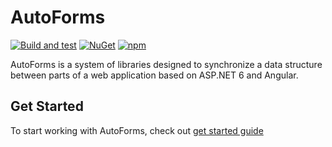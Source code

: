 # AutoForms

[![Build and test](https://github.com/Chacaroon/FormBuilder/actions/workflows/dotnet.yml/badge.svg)](https://github.com/Chacaroon/FormBuilder/actions/workflows/dotnet.yml) [![NuGet](https://img.shields.io/nuget/v/AutoForms.svg)](https://www.nuget.org/packages/AutoForms/) [![npm](https://img.shields.io/npm/v/@auto-forms/client)](https://www.npmjs.com/package/@auto-forms/client)

AutoForms is a system of libraries designed to synchronize a data structure between parts of a web application based on ASP.NET 6 and Angular.

## Get Started

To start working with AutoForms, check out [get started guide](docs/GetStarted.md)
